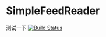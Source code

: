 # SimpleFeedReader
测试一下
[![Build Status](https://dev.azure.com/lishiming03080926/simple-feed-reader-master/_apis/build/status/simple-feed-reader-master)](https://dev.azure.com/lishiming03080926/simple-feed-reader-master/_build/latest?definitionId=2)
